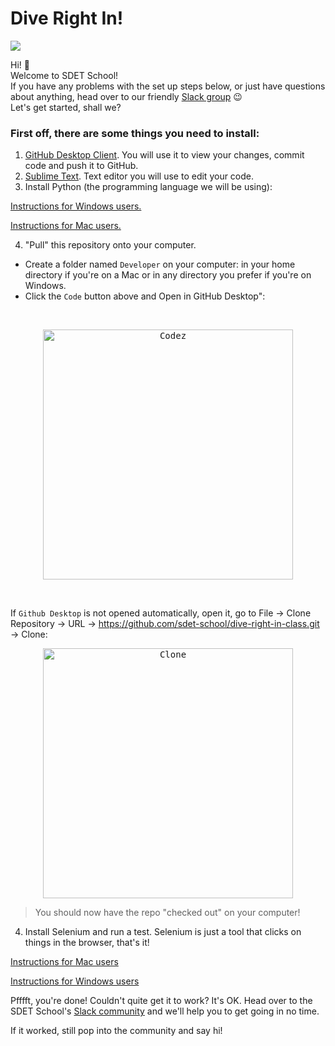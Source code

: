 # Dive Right In! 

 <p align="left">
  <kbd>
<img src=https://i.chzbgr.com/full/1991407872/h65E6362E/dive-dive-dive>
   </kbd>
</p>

Hi! 👋 
<br />
Welcome to SDET School!
<br />
If you have any problems with the set up steps below, or just have questions about anything, head over to our friendly [Slack group](https://sdetschool.slack.com/) 😉
<br />
Let's get started, shall we?

### First off, there are some things you need to install:

1. [GitHub Desktop Client](https://desktop.github.com). You will use it to view your changes, commit code and push it to GitHub.
2. [Sublime Text](https://www.sublimetext.com). Text editor you will use to edit your code.
3. Install Python (the programming language we will be using):

[Instructions for Windows users.](https://www.notion.so/Install-Python-on-Windows-8a2ece34c0d745cebe76a9b65b4c712c)

[Instructions for Mac users.](https://www.notion.so/Install-Python-on-a-Mac-23e17907109249f482d3341f3cad256f)

4. "Pull" this repository onto your computer.
  - Create a folder named `Developer` on your computer: in your home directory if you're on a Mac or in any directory you prefer if you're on Windows.
  - Click the `Code` button above and Open in GitHub Desktop":
<br />
  
 <p align="center">
  <kbd>
    <img src="https://i.imgur.com/SbmzT2k.png" alt="Codez" width="400">
  </kbd>
</p>
  
<br />
  
  If `Github Desktop` is not opened automatically, open it, go to File -> Clone Repository -> URL -> https://github.com/sdet-school/dive-right-in-class.git -> Clone:
  
  
 <p align="center">
  <kbd>
    <img src="https://i.imgur.com/yPRTwm8.png"  alt="Clone" width="400">
  </kbd>
</p>


> You should now have the repo "checked out" on your computer!
  
4. Install Selenium and run a test. Selenium is just a tool that clicks on things in the browser, that's it!

[Instructions for Mac users](https://www.notion.so/How-to-get-started-with-Selenium-on-a-Mac-44faaaecf00c40da9ac2f1db94ffd08e)

[Instructions for Windows users](https://www.notion.so/How-to-get-started-with-Selenium-on-Windows-38f909bf451b4df79caed5b2ec1f180b)

Pfffft, you're done! Couldn't quite get it to work? It's OK. Head over to the SDET School's [Slack community](sdetschool.slack.com) and we'll help you to get going in no time.

If it worked, still pop into the community and say hi!


